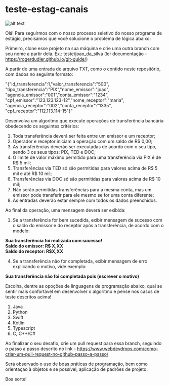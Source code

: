 # teste-estag-canais

![alt text](https://static.vecteezy.com/system/resources/previews/003/326/613/non_2x/software-engineering-concept-for-website-and-mobile-site-vector.jpg)

Olá! Para seguirmos com o nosso processo seletivo do nosso programa de estágio, precisamos que você solucione o problema de lógica abaixo:

Primeiro, clone esse projeto na sua máquina e crie uma outra branch com seu nome a partir dela. Ex.: teste/joao_da_silva (ler documentação - https://rogerdudler.github.io/git-guide/)

A partir de uma entrada de arquivo TXT, como o contido neste repositório, com dados no seguinte formato: 

 "{\"id_transferencia\":1,\"valor_transferencia\":\"500\",
 \"tipo_transferencia\":\"PIX\",\"nome_emissor\":\"joao\",
 \"agencia_emissor\":\"001\",\"conta_emissor\":\"1234\",
 \"cpf_emissor\":\"123.123.123-12\",\"nome_receptor\":\"maria\",
 \"agencia_receptor\":\"002\",\"conta_receptor\":\"1335\",
 \"cpf_receptor\":\"112.113.114-15\"}" 

Desenvolva um algoritmo que execute operações de transferência bancária obedecendo os seguintes critérios: 

1. Toda transferência deverá ser feita entre um emissor e um receptor;
2. Operador e receptor iniciam a operação com um saldo de R$ 0,00;
3. As transferências deverão ser executadas de acordo com o seu tipo, sendo 3 os seus tipos: PIX, TED e DOC;
4. O limite de valor máximo permitido para uma transferência via PIX é de R$ 5 mil; 
5. Transferências via TED só são permitidas para valores acima de R$ 5 mil e até R$ 10 mil; 
6. Transferências via DOC só são permitidas para valores acima de R$ 10 mil; 
7. Não serão permitidas transferências para a mesma conta, mas um emissor pode transferir para ele mesmo se for uma conta diferente;
8. As entradas deverão estar sempre com todos os dados preenchidos.

Ao final da operação, uma mensagem deverá ser exibida: 

1. Se a transferência for bem sucedida, exibir mensagem de sucesso com o saldo do emissor e do receptor após a transferência, de acordo com o modelo:

**Sua transferência foi realizada com sucesso!<br> 
Saldo do emissor: R$ X,XX<br>
Saldo do receptor: R$X,XX**<br>

4. Se a transferência não for completada, exibir mensagem de erro explicando o motivo, vide exemplo: 

**Sua transferência não foi completada pois (escrever o motivo)**

Escolha, dentre as opoções de linguagens de programação abaixo, qual se sentir mais confortável em desenvolver o algoritmo e pense nos casos de teste descritos acima! 

1. Java
2. Python
3. Swift
4. Kotlin
5. Typescript 
6. C, C++/C#

Ao finalizar o seu desafio, crie um pull request para essa branch, seguindo o passo a passo descrito no link - https://www.webdevdrops.com/como-criar-um-pull-request-no-github-passo-a-passo/

Será observado o uso de boas práticas de programação, bem como orientaçao à objetos e se possível, aplicação de padrões de projeto. 

Boa sorte! 

